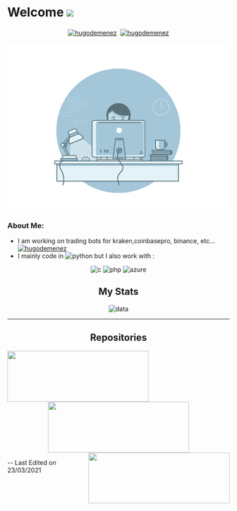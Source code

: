 # Welcome <img src="https://github.com/TheDudeThatCode/TheDudeThatCode/blob/master/Assets/Hi.gif" width="29px">
<p align="center">
<a href="https://www.linkedin.com/in/hugo-demenez-6b017217a/" target="blank"><img align="center" src="https://cdn.jsdelivr.net/npm/simple-icons@3.0.1/icons/linkedin.svg" alt="hugodemenez" height="20" width="20" /></a>&nbsp;
<a href="https://hashnode.com/" target="blank"><img align="center" src="https://cdn.jsdelivr.net/npm/simple-icons@3.0.1/icons/hashnode.svg" alt="hugodemenez" height="20" width="20" /></a>

<p align="center">
<img src="https://github.com/hugodemenez/hugodemenez/blob/main/gif.gif" alt="coding" border-radius="30px"/>

### About Me:
- I am working on trading bots for kraken,coinbasepro, binance, etc... <a href="https://github.com/hugodemenez" target="blank"><img src="https://github.githubassets.com/images/modules/logos_page/GitHub-Mark.png" alt="hugodemenez" height="24" width="24" /></a>&nbsp; 
- I mainly code in <img src="https://github.com/abranhe/programming-languages-logos/blob/master/src/python/python_256x256.png" alt="python" width="24" height="24"/> but I also work with :

<p align="center">

<img src="https://github.com/abranhe/programming-languages-logos/blob/master/src/c/c_256x256.png" alt="c" width="24" height="24"/> 
<img src="https://github.com/abranhe/programming-languages-logos/blob/master/src/php/php_256x256.png" alt="php" width="24" height="24"/> 
<img src="https://www.vectorlogo.zone/logos/microsoft_azure/microsoft_azure-icon.svg" alt="azure" width="24" height="24"/> 
</p>

<h2 align="center">My Stats</h2>

<p align="center">
<img src="https://github-readme-stats.vercel.app/api?username=hugodemenez&show_icons=true&title_color=2c3e50&icon_color=2c3e50&text_color=2c3e50&bg_color=ffffff&hide=["stars"]" alt="data"/>

<hr>

<h2 align="center">Repositories</h2>

<p width="100%" align="center">
  <a align="left" href="https://github.com/hugodemenez/BinanceBot" title="Binance"><img align="left" width="320" height="115" src="https://github-readme-stats.vercel.app/api/pin/?username=hugodemenez&repo=BinanceBot&title_color=2c3e50&icon_color=2c3e50&text_color=2c3e50&bg_color=ffffff"></a>
  <a align="center" href="https://github.com/hugodemenez/CoinbaseBot" title="CoinbaseBot"><img align="center" width="320" height="115" src="https://github-readme-stats.vercel.app/api/pin/?username=hugodemenez&repo=CoinbaseBot&title_color=2c3e50&icon_color=2c3e50&text_color=2c3e50&bg_color=ffffff"></a>
  <a align="right" href="https://github.com/hugodemenez/CoinbaseBot" title="CoinbaseBot"><img align="right" width="320" height="115" src="https://github-readme-stats.vercel.app/api/pin/?username=hugodemenez&repo=CoinbaseBot&title_color=2c3e50&icon_color=2c3e50&text_color=2c3e50&bg_color=ffffff"></a>
</p>
--
Last Edited on 23/03/2021


